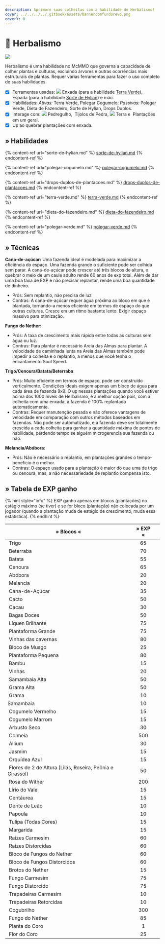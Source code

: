 ```yaml
---
description: Aprimore suas colheitas com a habilidade de Herbalismo!
cover: ../../../../.gitbook/assets/bannercomfundorevo.png
coverY: 0
---
```


# 🌾 Herbalismo

![](../../../../.gitbook/assets/HerbalismSkill.webp)

Herbalismo é uma habilidade no McMMO que governa a capacidade de colher plantas e culturas, excluindo árvores e outras ocorrências mais estruturais de plantas. Requer várias ferramentas para fazer o uso completo de suas habilidades.

* [x] Ferramentas usadas: ![](../../../../.gitbook/assets/IronHoe.webp) Enxada (para a habilidade [Terra Verde](terra-verde.md)), <img src="../../../../.gitbook/assets/3922-wooden-sword.png" alt="" data-size="line"> Espada (para a habilidade [Sorte de Hylian](sorte-de-hylian.md)) e mão.
* [x] Habilidades: _Ativas:_ Terra Verde, Polegar Cogumelo; _Passivas:_ Polegar Verde, Dieta de Fazendeiro, Sorte de Hylian, Drops Duplos.
* [x] Interage com: ![](../../../../.gitbook/assets/Cobblestone.webp) Pedregulho, <img src="../../../../.gitbook/assets/Stone_Bricks_JE3_BE2.webp" alt="" data-size="line"> Tijolos de Pedra, ![](../../../../.gitbook/assets/Dirt.webp) Terra e <img src="../../../../.gitbook/assets/d50ac60f23db47ec44081b33aa566ed7-7.jpg" alt="" data-size="line"> Plantações em um geral.
* [x] Up ao quebrar plantações com enxada.

## » Habilidades

{% content-ref url="sorte-de-hylian.md" %}
[sorte-de-hylian.md](sorte-de-hylian.md)
{% endcontent-ref %}

{% content-ref url="polegar-cogumelo.md" %}
[polegar-cogumelo.md](polegar-cogumelo.md)
{% endcontent-ref %}

{% content-ref url="drops-duplos-de-plantacoes.md" %}
[drops-duplos-de-plantacoes.md](drops-duplos-de-plantacoes.md)
{% endcontent-ref %}

{% content-ref url="terra-verde.md" %}
[terra-verde.md](terra-verde.md)
{% endcontent-ref %}

{% content-ref url="dieta-do-fazendeiro.md" %}
[dieta-do-fazendeiro.md](dieta-do-fazendeiro.md)
{% endcontent-ref %}

{% content-ref url="polegar-verde.md" %}
[polegar-verde.md](polegar-verde.md)
{% endcontent-ref %}

## » Técnicas



**Cana-de-açúcar:** Uma fazenda ideal é modelada para maximizar a eficiência do espaço. Uma fazenda grande o suficiente pode ser colhida sem parar. A cana-de-açúcar pode crescer até três blocos de altura, e quebrar o meio de um caule adulto rende 60 anos de exp total. Além de dar uma boa taxa de EXP e não precisar replantar, rende uma boa quantidade de dinheiro.

* Prós: Sem replantio, não precisa de luz
* Contras: A cana-de-açúcar requer água próxima ao bloco em que é plantada, tornando-a menos eficiente em termos de espaço do que outras culturas. Cresce em um ritmo bastante lento. Exigir espaço massivo para otimização.



**Fungo do Nether:**

* Prós: A taxa de crescimento mais rápida entre todas as culturas sem água ou luz.
* Contras: Para plantar é necessário Areia das Almas para plantar. A velocidade de caminhada lenta na Areia das Almas também pode impedir a colheita e o replantio, a menos que você tenha o encantamento Soul Speed.



**Trigo/Cenoura/Batata/Beterraba**:

* Prós: Muito eficiente em termos de espaço, pode ser construído verticalmente. Condições ideais exigem apenas um bloco de água para cada área de fazenda 9x9. O up nessas plantações quando você estiver acima dos 1000 níveis de Herbalismo, é a melhor opção pois, com a colheita com uma enxada, a fazenda é 100% replantada automaticamente.
* Contras: Requer manutenção pesada e não oferece vantagens de velocidade em comparação com outros métodos baseados em fazendas. Não pode ser automatizado, e a fazenda deve ser totalmente crescida a cada colheita para ganhar a quantidade máxima de pontos de habilidade, perdendo tempo se alguém microgerencia sua fazenda ou não.



**Melancia/Abóbora:**

* Prós: Não é necessário o replantio, em plantações grandes o tempo-benefício é o melhor.
* Contras: O espaço usado para a plantação é maior do que uma de trigo ou cenoura, mas, a não necessariedade de replantio compensa isto.

## » Tabela de EXP ganho

{% hint style="info" %}
EXP ganho apenas em blocos (plantações) no estágio máximo (se tiver) e se for bloco (plantação) não colocada por um jogador (quando a plantação muda de estágio de crescimento, muda essa estatística).
{% endhint %}

| » Blocos «                                                                                                                           | » EXP « |   |
| ------------------------------------------------------------------------------------------------------------------------------------ | :-----: | - |
| <img src="../../../../.gitbook/assets/d50ac60f23db47ec44081b33aa566ed7-7 (2).jpg" alt="" data-size="line"> Trigo                     |    65   |   |
| <img src="../../../../.gitbook/assets/Beetroots_Age_3_JE1_BE1.webp" alt="" data-size="line"> Beterraba                               |    70   |   |
| <img src="../../../../.gitbook/assets/ff0456550bc49b0d362089ddabc86bbd-2.jpg" alt="" data-size="line"> Batata                        |    55   |   |
| <img src="../../../../.gitbook/assets/Carrots_Age_7_BE.webp" alt="" data-size="line"> Cenoura                                        |    65   |   |
| <img src="../../../../.gitbook/assets/Pumpkin_JE2_BE2.webp" alt="" data-size="line"> Abóbora                                         |    20   |   |
| <img src="../../../../.gitbook/assets/Melon_JE1_BE1.webp" alt="" data-size="line"> Melancia                                          |    20   |   |
| <img src="../../../../.gitbook/assets/Sugar_Cane_JE2_BE2.webp" alt="" data-size="line"> Cana-de-Açúcar                               |    35   |   |
| <img src="../../../../.gitbook/assets/Cactus_JE1.webp" alt="" data-size="line"> Cacto                                                |    50   |   |
| <img src="../../../../.gitbook/assets/Cocoa_Age_2_%28S%29_JE5.webp" alt="" data-size="line"> Cacau                                   |    30   |   |
| <img src="../../../../.gitbook/assets/Sweet_Berry_Bush_Age_3_JE1_BE1.webp" alt="" data-size="line"> Bagas Doces                      |    50   |   |
| <img src="../../../../.gitbook/assets/Glow_Lichen_%28S%29_JE1.webp" alt="" data-size="line"> Líquen Brilhante                        |    75   |   |
| <img src="../../../../.gitbook/assets/Big_Dripleaf_JE2_BE1.webp" alt="" data-size="line"> Plantaforma Grande                         |    75   |   |
| <img src="../../../../.gitbook/assets/Cave_Vines_Plant_JE1_BE1.webp" alt="" data-size="line"> Vinhas das cavernas                    |    80   |   |
| <img src="../../../../.gitbook/assets/Moss_Block_JE1_BE1.webp" alt="" data-size="line"> Bloco de Musgo                               |    25   |   |
| <img src="../../../../.gitbook/assets/Small_Dripleaf_JE2.webp" alt="" data-size="line"> Plantaforma Pequena                          |    80   |   |
| <img src="../../../../.gitbook/assets/Small_Leaves_Bamboo_JE1_BE2.webp" alt="" data-size="line"> Bambu                               |    15   |   |
| <img src="../../../../.gitbook/assets/Vines_JE2_BE2.webp" alt="" data-size="line"> Vinhas                                            |    20   |   |
| <img src="../../../../.gitbook/assets/Jungle_Large_Fern.webp" alt="" data-size="line"> Samambaia Alta                                |    50   |   |
| <img src="../../../../.gitbook/assets/Tall_Grass_JE4.webp" alt="" data-size="line"> Grama Alta                                       |    50   |   |
| <img src="../../../../.gitbook/assets/Swamp_Grass.webp" alt="" data-size="line"> Grama                                               |    10   |   |
| <img src="../../../../.gitbook/assets/Plains_Fern.webp" alt="" data-size="line">Samambaia                                            |    10   |   |
| <img src="../../../../.gitbook/assets/9bdc399ea1d0901dd87924fcf9a704a8-0.jpg" alt="" data-size="line"> Cogumelo Vermelho             |    15   |   |
| <img src="../../../../.gitbook/assets/BrownMushroom.webp" alt="" data-size="line"> Cogumelo Marrom                                   |    15   |   |
| <img src="../../../../.gitbook/assets/Arbusto_seco.webp" alt="" data-size="line"> Arbusto Seco                                       |    30   |   |
| <img src="../../../../.gitbook/assets/Bee_Nest_%28E%29_BE1.webp" alt="" data-size="line"> Colmeia                                    |   500   |   |
| <img src="../../../../.gitbook/assets/unnamed (1).png" alt="" data-size="line"> Allium                                               |    30   |   |
| <img src="../../../../.gitbook/assets/Jasmim.webp" alt="" data-size="line"> Jasmim                                                   |    15   |   |
| <img src="../../../../.gitbook/assets/Orqu%3Fdea_Azul.webp" alt="" data-size="line"> Orquídea Azul                                   |    15   |   |
| <img src="../../../../.gitbook/assets/Lilac.webp" alt="" data-size="line"> Flores de 2 de Altura (Lilás, Roseira, Peônia e Girassol) |    50   |   |
| <img src="../../../../.gitbook/assets/Wither_Rose_JE1_BE1.webp" alt="" data-size="line"> Rosa do Wither                              |   200   |   |
| <img src="../../../../.gitbook/assets/Lily_of_the_Valley_JE1_BE1.webp" alt="" data-size="line"> Lírio do Vale                        |    15   |   |
| <img src="../../../../.gitbook/assets/Cornflower_JE1_BE1.webp" alt="" data-size="line"> Centáurea                                    |    15   |   |
| <img src="../../../../.gitbook/assets/Dente-de-Le%3Fo.webp" alt="" data-size="line"> Dente de Leão                                   |    10   |   |
| <img src="../../../../.gitbook/assets/Poppy_JE8_BE2.webp" alt="" data-size="line"> Papoula                                           |    10   |   |
| <img src="../../../../.gitbook/assets/Tulipa_Rosa.webp" alt="" data-size="line"> Tulipa (Todas Cores)                                |    15   |   |
| <img src="../../../../.gitbook/assets/Margarida.webp" alt="" data-size="line"> Margarida                                             |    15   |   |
| <img src="../../../../.gitbook/assets/Crimson_Roots_JE1_BE1.webp" alt="" data-size="line"> Raízes Carmesim                           |    60   |   |
| <img src="../../../../.gitbook/assets/Warped_Roots_JE1_BE1.webp" alt="" data-size="line"> Raízes Distorcidas                         |    60   |   |
| <img src="../../../../.gitbook/assets/Nether_Wart_Block_JE1_BE1 (1).webp" alt="" data-size="line"> Bloco de Fungos do Nether         |    60   |   |
| <img src="../../../../.gitbook/assets/Warped_Wart_Block_JE1_BE1 (1).webp" alt="" data-size="line"> Bloco de Fungos Distorcidos       |    60   |   |
| <img src="../../../../.gitbook/assets/Nether_Sprouts_JE2_BE2.webp" alt="" data-size="line"> Brotos do Nether                         |    15   |   |
| <img src="../../../../.gitbook/assets/Crimson_Fungus_JE1_BE1.webp" alt="" data-size="line"> Fungo Carmesim                           |    75   |   |
| <img src="../../../../.gitbook/assets/Warped_Fungus_JE1_BE1.webp" alt="" data-size="line"> Fungo Distorcido                          |    75   |   |
| <img src="../../../../.gitbook/assets/Weeping_Vines_Plant_JE1.webp" alt="" data-size="line"> Trepadeiras Carmesim                    |    10   |   |
| <img src="../../../../.gitbook/assets/Twisting_Vines_Age_0_JE1_BE1.webp" alt="" data-size="line"> Trepadeiras Retorcidas             |    10   |   |
| <img src="../../../../.gitbook/assets/Shroomlight_JE1_BE1 (1).webp" alt="" data-size="line"> Cogubrilho                              |   300   |   |
| <img src="../../../../.gitbook/assets/Nether_Wart_Age_0_BE1.webp" alt="" data-size="line"> Fungo do Nether                           |    85   |   |
| <img src="../../../../.gitbook/assets/Chorus_Plant_JE2_BE2.webp" alt="" data-size="line"> Planta do Coro                             |    1    |   |
| <img src="../../../../.gitbook/assets/Chorus_Flower_JE1_BE1.webp" alt="" data-size="line"> Flor do Coro                              |    25   |   |
